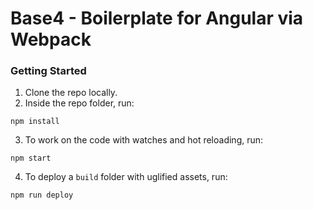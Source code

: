 # Base4 - Boilerplate for Angular via Webpack

### Getting Started

1. Clone the repo locally.
2. Inside the repo folder, run:
  ```
  npm install
  ```
3. To work on the code with watches and hot reloading, run:
  ```
  npm start
  ```
4. To deploy a `build` folder with uglified assets, run:
  ```
  npm run deploy
  ```
